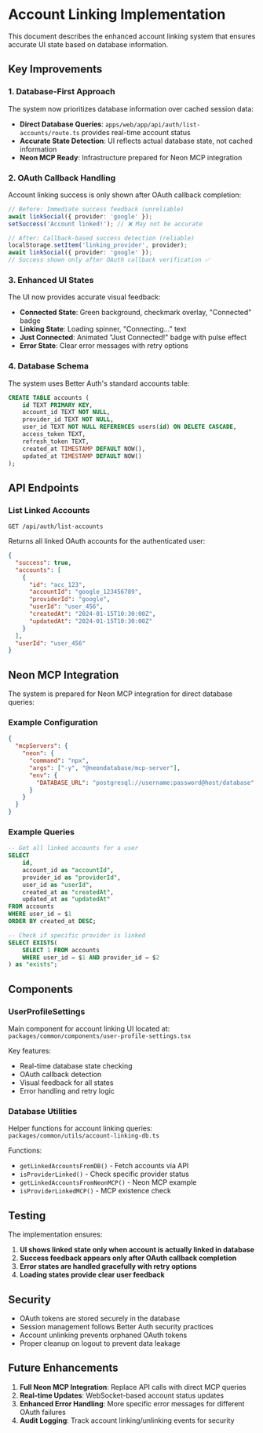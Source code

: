 # Account Linking Implementation

This document describes the enhanced account linking system that ensures accurate UI state based on database information.

## Key Improvements

### 1. Database-First Approach

The system now prioritizes database information over cached session data:

- **Direct Database Queries**: `apps/web/app/api/auth/list-accounts/route.ts` provides real-time account status
- **Accurate State Detection**: UI reflects actual database state, not cached information
- **Neon MCP Ready**: Infrastructure prepared for Neon MCP integration

### 2. OAuth Callback Handling

Account linking success is only shown after OAuth callback completion:

```typescript
// Before: Immediate success feedback (unreliable)
await linkSocial({ provider: 'google' });
setSuccess('Account linked!'); // ❌ May not be accurate

// After: Callback-based success detection (reliable)
localStorage.setItem('linking_provider', provider);
await linkSocial({ provider: 'google' });
// Success shown only after OAuth callback verification ✅
```

### 3. Enhanced UI States

The UI now provides accurate visual feedback:

- **Connected State**: Green background, checkmark overlay, "Connected" badge
- **Linking State**: Loading spinner, "Connecting..." text
- **Just Connected**: Animated "Just Connected!" badge with pulse effect
- **Error State**: Clear error messages with retry options

### 4. Database Schema

The system uses Better Auth's standard accounts table:

```sql
CREATE TABLE accounts (
    id TEXT PRIMARY KEY,
    account_id TEXT NOT NULL,
    provider_id TEXT NOT NULL,
    user_id TEXT NOT NULL REFERENCES users(id) ON DELETE CASCADE,
    access_token TEXT,
    refresh_token TEXT,
    created_at TIMESTAMP DEFAULT NOW(),
    updated_at TIMESTAMP DEFAULT NOW()
);
```

## API Endpoints

### List Linked Accounts
```
GET /api/auth/list-accounts
```

Returns all linked OAuth accounts for the authenticated user:

```json
{
  "success": true,
  "accounts": [
    {
      "id": "acc_123",
      "accountId": "google_123456789",
      "providerId": "google",
      "userId": "user_456",
      "createdAt": "2024-01-15T10:30:00Z",
      "updatedAt": "2024-01-15T10:30:00Z"
    }
  ],
  "userId": "user_456"
}
```

## Neon MCP Integration

The system is prepared for Neon MCP integration for direct database queries:

### Example Configuration

```json
{
  "mcpServers": {
    "neon": {
      "command": "npx",
      "args": ["-y", "@neondatabase/mcp-server"],
      "env": {
        "DATABASE_URL": "postgresql://username:password@host/database"
      }
    }
  }
}
```

### Example Queries

```sql
-- Get all linked accounts for a user
SELECT 
    id,
    account_id as "accountId",
    provider_id as "providerId", 
    user_id as "userId",
    created_at as "createdAt",
    updated_at as "updatedAt"
FROM accounts 
WHERE user_id = $1
ORDER BY created_at DESC;

-- Check if specific provider is linked
SELECT EXISTS(
    SELECT 1 FROM accounts 
    WHERE user_id = $1 AND provider_id = $2
) as "exists";
```

## Components

### UserProfileSettings

Main component for account linking UI located at:
`packages/common/components/user-profile-settings.tsx`

Key features:
- Real-time database state checking
- OAuth callback detection
- Visual feedback for all states
- Error handling and retry logic

### Database Utilities

Helper functions for account linking queries:
`packages/common/utils/account-linking-db.ts`

Functions:
- `getLinkedAccountsFromDB()` - Fetch accounts via API
- `isProviderLinked()` - Check specific provider status
- `getLinkedAccountsFromNeonMCP()` - Neon MCP example
- `isProviderLinkedMCP()` - MCP existence check

## Testing

The implementation ensures:

1. **UI shows linked state only when account is actually linked in database**
2. **Success feedback appears only after OAuth callback completion**
3. **Error states are handled gracefully with retry options**
4. **Loading states provide clear user feedback**

## Security

- OAuth tokens are stored securely in the database
- Session management follows Better Auth security practices
- Account unlinking prevents orphaned OAuth tokens
- Proper cleanup on logout to prevent data leakage

## Future Enhancements

1. **Full Neon MCP Integration**: Replace API calls with direct MCP queries
2. **Real-time Updates**: WebSocket-based account status updates
3. **Enhanced Error Handling**: More specific error messages for different OAuth failures
4. **Audit Logging**: Track account linking/unlinking events for security
